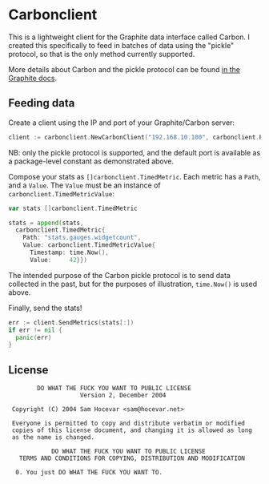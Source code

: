 # Carbonclient

This is a lightweight client for the Graphite data interface called Carbon. I
created this specifically to feed in batches of data using the "pickle"
protocol, so that is the only method currently supported.

More details about Carbon and the pickle protocol can be found [in the Graphite
docs](https://graphite.readthedocs.io/en/latest/feeding-carbon.html).

## Feeding data

Create a client using the IP and port of your Graphite/Carbon server:

```go
client := carbonclient.NewCarbonClient("192.168.10.100", carbonclient.PICKLE_PORT)
```

NB: only the pickle protocol is supported, and the default port is available as
a package-level constant as demonstrated above.

Compose your stats as `[]carbonclient.TimedMetric`. Each metric has a `Path`,
and a `Value`. The `Value` must be an instance of
`carbonclient.TimedMetricValue`:

```go
var stats []carbonclient.TimedMetric

stats = append(stats,
  carbonclient.TimedMetric{
    Path: "stats.gauges.widgetcount",
    Value: carbonclient.TimedMetricValue{
      Timestamp: time.Now(),
      Value:     42}})
```

The intended purpose of the Carbon pickle protocol is to send data collected in
the past, but for the purposes of illustration, `time.Now()` is used above.

Finally, send the stats!

```go
err := client.SendMetrics(stats[:])
if err != nil {
  panic(err)
}
```

## License

```text
        DO WHAT THE FUCK YOU WANT TO PUBLIC LICENSE 
                    Version 2, December 2004 

 Copyright (C) 2004 Sam Hocevar <sam@hocevar.net> 

 Everyone is permitted to copy and distribute verbatim or modified 
 copies of this license document, and changing it is allowed as long 
 as the name is changed. 

            DO WHAT THE FUCK YOU WANT TO PUBLIC LICENSE 
   TERMS AND CONDITIONS FOR COPYING, DISTRIBUTION AND MODIFICATION 

  0. You just DO WHAT THE FUCK YOU WANT TO.
```
